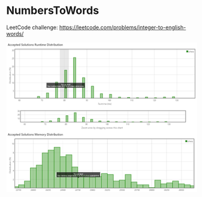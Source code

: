 # NumbersToWords
LeetCode challenge: https://leetcode.com/problems/integer-to-english-words/

![Statistics from LeetCode](Statistics.png)
